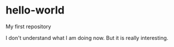 # hello-world
My first repository

I don't understand what I am doing now. But it is really interesting.
